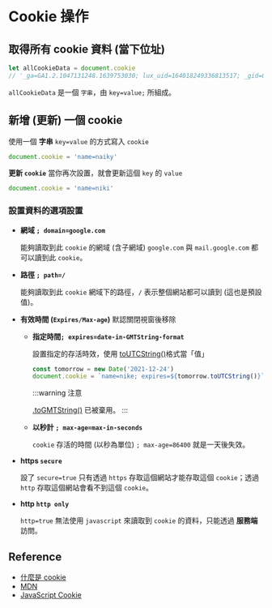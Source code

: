 # Cookie 操作

## 取得所有 cookie 資料 (當下位址)

```js
let allCookieData = document.cookie
// '_ga=GA1.2.1047131248.1639753030; lux_uid=164018249336813517; _gid=GA1.2.473315065.1640182496'
```

`allCookieData` 是一個 `字串`，由 `key=value;` 所組成。

## 新增 (更新) 一個 cookie

使用一個 **字串** `key=value` 的方式寫入 `cookie`

```js
document.cookie = 'name=naiky'
```

**更新 `cookie`**
當你再次設置，就會更新這個 `key` 的 `value`

```js
document.cookie = 'name=niki'
```

### 設置資料的選項設置

- **網域 `; domain=google.com`**

  能夠讀取到此 `cookie` 的網域 (含子網域) `google.com` 與 `mail.google.com` 都可以讀到此 `cookie`。

- **路徑 `; path=/`**

  能夠讀取到此 `cookie` 網域下的路徑，`/` 表示整個網站都可以讀到 (這也是預設值)。

- **有效時間 (`Expires/Max-age`)** 默認關閉視窗後移除

  - **指定時間`; expires=date-in-GMTString-format`**

    設置指定的存活時效，使用 [toUTCString()](https://developer.mozilla.org/en-US/docs/Web/JavaScript/Reference/Global_Objects/Date/toUTCString)格式當「值」

    ```js
    const tomorrow = new Date('2021-12-24')
    document.cookie = `name=nike; expires=${tomorrow.toUTCString()}`
    ```

    :::warning 注意

    [.toGMTString()](https://developer.mozilla.org/en-US/docs/Web/JavaScript/Reference/Global_Objects/Date/toGMTString) 已被棄用。
    :::

  - **以秒計 `; max-age=max-in-seconds`**

    `cookie` 存活的時間 (以秒為單位) `; max-age=86400` 就是一天後失效。

- **https `secure`**

  設了 `secure=true` 只有透過 `https` 存取這個網站才能存取這個 `cookie`；透過 `http` 存取這個網站會看不到這個 `cookie`。

- **http `http only`**

  `http=true` 無法使用 `javascript` 來讀取到 `cookie` 的資料，只能透過 **服務端** 訪問。

## Reference

- [什麼是 cookie](/browser/cookie)
- [MDN](https://developer.mozilla.org/en-US/docs/Web/API/Document/cookie)
- [JavaScript Cookie
  ](https://www.fooish.com/javascript/cookie.html)
